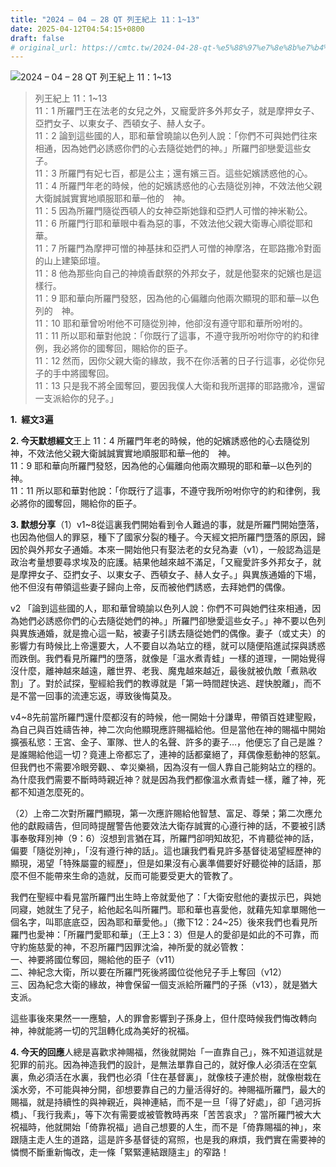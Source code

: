 ```yaml
---
title: "2024 – 04 – 28 QT 列王紀上 11：1~13"
date: 2025-04-12T04:54:15+0800
draft: false
# original_url: https://cmtc.tw/2024-04-28-qt-%e5%88%97%e7%8e%8b%e7%b4%80%e4%b8%8a-11%ef%bc%9a113
---
```


![2024 – 04 – 28 QT 列王紀上 11：1\~13](/images/qt.jpg  "2024 – 04 – 28 QT 列王紀上 11：1\~13")

> 列王紀上 11：1\~13  
> 11：1 所羅門王在法老的女兒之外，又寵愛許多外邦女子，就是摩押女子、亞捫女子、以東女子、西頓女子、赫人女子。  
> 11：2 論到這些國的人，耶和華曾曉諭以色列人說：「你們不可與她們往來相通，因為她們必誘惑你們的心去隨從她們的神。」所羅門卻戀愛這些女子。  
> 11：3 所羅門有妃七百，都是公主；還有嬪三百。這些妃嬪誘惑他的心。  
> 11：4 所羅門年老的時候，他的妃嬪誘惑他的心去隨從別神，不效法他父親大衛誠誠實實地順服耶和華─他的　神。  
> 11：5 因為所羅門隨從西頓人的女神亞斯她錄和亞捫人可憎的神米勒公。  
> 11：6 所羅門行耶和華眼中看為惡的事，不效法他父親大衛專心順從耶和華。  
> 11：7 所羅門為摩押可憎的神基抹和亞捫人可憎的神摩洛，在耶路撒冷對面的山上建築邱壇。  
> 11：8 他為那些向自己的神燒香獻祭的外邦女子，就是他娶來的妃嬪也是這樣行。  
> 11：9 耶和華向所羅門發怒，因為他的心偏離向他兩次顯現的耶和華─以色列的　神。  
> 11：10 耶和華曾吩咐他不可隨從別神，他卻沒有遵守耶和華所吩咐的。  
> 11：11 所以耶和華對他說：「你既行了這事，不遵守我所吩咐你守的約和律例，我必將你的國奪回，賜給你的臣子。  
> 11：12 然而，因你父親大衛的緣故，我不在你活著的日子行這事，必從你兒子的手中將國奪回。  
> 11：13 只是我不將全國奪回，要因我僕人大衛和我所選擇的耶路撒冷，還留一支派給你的兒子。」

**1.  經文3遍**

**2. 今天默想經文**王上 11：4 所羅門年老的時候，他的妃嬪誘惑他的心去隨從別神，不效法他父親大衛誠誠實實地順服耶和華─他的　神。  
11：9 耶和華向所羅門發怒，因為他的心偏離向他兩次顯現的耶和華─以色列的　神。  
11：11 所以耶和華對他說：「你既行了這事，不遵守我所吩咐你守的約和律例，我必將你的國奪回，賜給你的臣子。

**3. 默想分享**（1）v1\~8從這裏我們開始看到令人難過的事，就是所羅門開始墮落，也因為他個人的罪惡，種下了國家分裂的種子。今天經文把所羅門墮落的原因，歸因於與外邦女子通婚。本來一開始他只有娶法老的女兒為妻（v1），一般認為這是政治考量想要尋求埃及的庇護。結果他越來越不滿足，「又寵愛許多外邦女子，就是摩押女子、亞捫女子、以東女子、西頓女子、赫人女子。」與異族通婚的下場，他不但沒有帶領這些妻子歸向上帝，反而被他們誘惑，去拜她們的偶像。

v2 「論到這些國的人，耶和華曾曉諭以色列人說：你們不可與她們往來相通，因為她們必誘惑你們的心去隨從她們的神。」所羅門卻戀愛這些女子。」神不要以色列與異族通婚，就是擔心這一點，被妻子引誘去隨從她們的偶像。妻子（或丈夫）的影響力有時候比上帝還要大，人不要自以為站立的穩，就可以隨便陷進試探與誘惑而跌倒。我們看見所羅門的墮落，就像是「溫水煮青蛙」一樣的道理，一開始覺得沒什麼，離神越來越遠，離世界、老我、魔鬼越來越近，最後就被仇敵「煮熟收割」了。對於試探，聖經給我們的教導就是「第一時間趕快逃、趕快脫離」，而不是不當一回事的流連忘返，導致後悔莫及。

v4\~8先前當所羅門還什麼都沒有的時候，他一開始十分謙卑，帶領百姓建聖殿，為自己與百姓禱告神，神二次向他顯現應許賜福給他。但是當他在神的賜福中開始擴張私慾：王宮、金子、軍隊、世人的名聲、許多的妻子…，他便忘了自己是誰？是誰賜給他這一切？竟連上帝都忘了，連神的話都棄絕了，拜偶像惹動神的怒氣。但我們也不需要冷眼旁觀、、幸災樂禍，因為沒有一個人靠自己能夠站立的穩的。為什麼我們需要不斷時時親近神？就是因為我們都像溫水煮青蛙一樣，離了神，死都不知道怎麼死的。

（2）上帝二次對所羅門顯現，第一次應許賜給他智慧、富足、尊榮；第二次應允他的獻殿禱告，但同時提醒警告他要效法大衛存誠實的心遵行神的話，不要被引誘事奉敬拜別神（9：6）沒想到言猶在耳，所羅門卻明知故犯，不肯聽從神的話，偏要「隨從別神」，「沒有遵行神的話」。這也讓我們看見許多基督徒渴望經歷神的顯現，渴望「特殊屬靈的經歷」，但是如果沒有心裏準備要好好聽從神的話語，那麼不但不能帶來生命的造就，反而可能要受更大的管教了。

我們在聖經中看見當所羅門出生時上帝就愛他了：「大衛安慰他的妻拔示巴，與她同寢，她就生了兒子，給他起名叫所羅門。耶和華也喜愛他，就藉先知拿單賜他一個名字，叫耶底底亞，因為耶和華愛他。」（撒下12：24\~25）後來我們也看見所羅門也愛神：「所羅門愛耶和華」（王上3：3）但是人的愛卻是如此的不可靠，而守約施慈愛的神，不忍所羅門因罪沈淪，神所愛的就必管教：  
一、神要將國位奪回，賜給他的臣子（v11）  
二、神紀念大衛，所以要在所羅門死後將國位從他兒子手上奪回（v12）  
三、因為紀念大衛的緣故，神會保留一個支派給所羅門的子孫（v13），就是猶大支派。

這些事後來果然一一應驗，人的罪會影響到子孫身上，但什麼時候我們悔改轉向神，神就能將一切的咒詛轉化成為美好的祝福。

**4. 今天的回應**人總是喜歡求神賜福，然後就開始「一直靠自己」，殊不知道這就是犯罪的前兆。因為神造我們的設計，是無法單靠自己的，就好像人必須活在空氣裏，魚必須活在水裏，我們也必須「住在基督裏」，就像枝子連於樹，就像樹栽在溪水旁，不可能與神分開，卻想要靠自己的力量活得好的。神賜福所羅門，最大的賜福，就是持續性的與神親近，與神連結，而不是一旦「得了好處」，卻「過河拆橋」、「我行我素」，等下次有需要或被管教時再來「苦苦哀求」？當所羅門被大大祝福時，他就開始「倚靠祝福」過自己想要的人生，而不是「倚靠賜福的神」，來跟隨主走人生的道路，這是許多基督徒的寫照，也是我的麻煩，我們實在需要神的憐憫不斷重新悔改，走一條「緊緊連結跟隨主」的窄路！